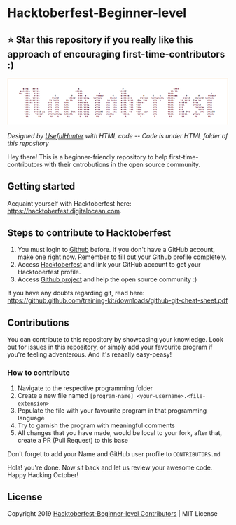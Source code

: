 # Hacktoberfest-Beginner-level
## ⭐ Star this repository if you really like this approach of encouraging first-time-contributors :)

![Hacktoberfest](hack.png)

*Designed by [UsefulHunter](https://github.com/UsefulHunter) with HTML code -- Code is under HTML folder of this repository*

Hey there! This is a beginner-friendly repository to help first-time-contributors with their cntrobutions in the open source community. 

## Getting started
Acquaint yourself with Hacktoberfest here: https://hacktoberfest.digitalocean.com. 

## Steps to contribute to Hacktoberfest

1. You must login to [Github](https://github.com/) before. If you don't have a GitHub account, make one right now.
    Remember to fill out your Github profile completely.
2. Access [Hacktoberfest](https://hacktoberfest.digitalocean.com/profile) and 
    link your GitHub account to get your Hacktoberfest profile. 
3. Access [Github project](https://github.com/search?q=label%3Ahacktoberfest+state%3Aopen&type=Issues)
    and help the open source community :)

If you have any doubts regarding git, read here: https://github.github.com/training-kit/downloads/github-git-cheat-sheet.pdf

## Contributions

You can contribute to this repository by showcasing your knowledge. Look out for issues in this repository, or simply add your favourite program if you're feeling adventerous. And it's reaaally easy-peasy! 

### How to contribute

1. Navigate to the respective programming folder
2. Create a new file named `[program-name]_<your-username>.<file-extension>`
3. Populate the file with your favourite program in that programming language
4. Try to garnish the program with meaningful comments 
5. All changes that you have made, would be local to your fork, after that, create a PR (Pull Request) to this base

Don't forget to add your Name and GitHub user profile to `CONTRIBUTORS.md`

Hola! you're done. Now sit back and let us review your awesome code.
Happy Hacking October!


## License
Copyright 2019 [Hacktoberfest-Beginner-level Contributors](https://github.com/amrs-tech/Hacktoberfest-Beginner-level/graphs/contributors) | MIT License
